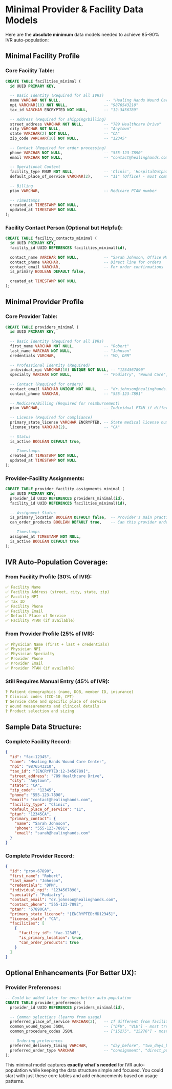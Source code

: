 # Minimal Provider & Facility Data Models

Here are the **absolute minimum** data models needed to achieve 85-90% IVR auto-population:

## Minimal Facility Profile

### **Core Facility Table:**
```sql
CREATE TABLE facilities_minimal (
  id UUID PRIMARY KEY,
  
  -- Basic Identity (Required for all IVRs)
  name VARCHAR NOT NULL,                    -- "Healing Hands Wound Care"
  npi VARCHAR(10) NOT NULL,                -- "9876543210" 
  tax_id VARCHAR ENCRYPTED NOT NULL,       -- "12-3456789"
  
  -- Address (Required for shipping/billing)
  street_address VARCHAR NOT NULL,         -- "789 Healthcare Drive"
  city VARCHAR NOT NULL,                   -- "Anytown"
  state VARCHAR(2) NOT NULL,               -- "CA"
  zip_code VARCHAR(10) NOT NULL,           -- "12345"
  
  -- Contact (Required for order processing)
  phone VARCHAR NOT NULL,                  -- "555-123-7890"
  email VARCHAR NOT NULL,                  -- "contact@healinghands.com"
  
  -- Operational Context
  facility_type ENUM NOT NULL,             -- 'Clinic', 'HospitalOutpatient', 'PhysicianOffice'
  default_place_of_service VARCHAR(2),     -- "11" (Office) - most common
  
  -- Billing
  ptan VARCHAR,                            -- Medicare PTAN number
  
  -- Timestamps
  created_at TIMESTAMP NOT NULL,
  updated_at TIMESTAMP NOT NULL
);
```

### **Facility Contact Person (Optional but Helpful):**
```sql
CREATE TABLE facility_contacts_minimal (
  id UUID PRIMARY KEY,
  facility_id UUID REFERENCES facilities_minimal(id),
  
  contact_name VARCHAR NOT NULL,           -- "Sarah Johnson, Office Manager"
  contact_phone VARCHAR,                   -- Direct line for orders
  contact_email VARCHAR,                   -- For order confirmations
  is_primary BOOLEAN DEFAULT false,
  
  created_at TIMESTAMP NOT NULL
);
```

## Minimal Provider Profile

### **Core Provider Table:**
```sql
CREATE TABLE providers_minimal (
  id UUID PRIMARY KEY,
  
  -- Basic Identity (Required for all IVRs)
  first_name VARCHAR NOT NULL,             -- "Robert"
  last_name VARCHAR NOT NULL,              -- "Johnson"
  credentials VARCHAR,                     -- "MD, DPM" 
  
  -- Professional Identity (Required)
  individual_npi VARCHAR(10) UNIQUE NOT NULL, -- "1234567890"
  specialty VARCHAR NOT NULL,              -- "Podiatry", "Wound Care", "Family Medicine"
  
  -- Contact (Required for orders)
  contact_email VARCHAR UNIQUE NOT NULL,   -- "dr.johnson@healinghands.com"
  contact_phone VARCHAR,                   -- "555-123-7891"
  
  -- Medicare/Billing (Required for reimbursement)
  ptan VARCHAR,                            -- Individual PTAN if different from facility
  
  -- License (Required for compliance)
  primary_state_license VARCHAR ENCRYPTED, -- State medical license number
  license_state VARCHAR(2),                -- "CA"
  
  -- Status
  is_active BOOLEAN DEFAULT true,
  
  -- Timestamps  
  created_at TIMESTAMP NOT NULL,
  updated_at TIMESTAMP NOT NULL
);
```

### **Provider-Facility Assignments:**
```sql
CREATE TABLE provider_facility_assignments_minimal (
  id UUID PRIMARY KEY,
  provider_id UUID REFERENCES providers_minimal(id),
  facility_id UUID REFERENCES facilities_minimal(id),
  
  -- Assignment Status
  is_primary_location BOOLEAN DEFAULT false,  -- Provider's main practice location
  can_order_products BOOLEAN DEFAULT true,    -- Can this provider order from this location
  
  -- Timestamps
  assigned_at TIMESTAMP NOT NULL,
  is_active BOOLEAN DEFAULT true
);
```

## IVR Auto-Population Coverage:

### **From Facility Profile (30% of IVR):**
```yaml
✅ Facility Name
✅ Facility Address (street, city, state, zip)  
✅ Facility NPI
✅ Tax ID
✅ Facility Phone
✅ Facility Email
✅ Default Place of Service
✅ Facility PTAN (if available)
```

### **From Provider Profile (25% of IVR):**
```yaml
✅ Physician Name (first + last + credentials)
✅ Physician NPI  
✅ Physician Specialty
✅ Provider Phone
✅ Provider Email
✅ Provider PTAN (if available)
```

### **Still Requires Manual Entry (45% of IVR):**
```yaml
❓ Patient demographics (name, DOB, member ID, insurance)
❓ Clinical codes (ICD-10, CPT) 
❓ Service date and specific place of service
❓ Wound measurements and clinical details
❓ Product selection and sizing
```

## Sample Data Structure:

### **Complete Facility Record:**
```json
{
  "id": "fac-12345",
  "name": "Healing Hands Wound Care Center",
  "npi": "9876543210",
  "tax_id": "[ENCRYPTED:12-3456789]",
  "street_address": "789 Healthcare Drive",
  "city": "Anytown", 
  "state": "CA",
  "zip_code": "12345",
  "phone": "555-123-7890",
  "email": "contact@healinghands.com",
  "facility_type": "Clinic",
  "default_place_of_service": "11",
  "ptan": "12345CA",
  "primary_contact": {
    "name": "Sarah Johnson",
    "phone": "555-123-7891", 
    "email": "sarah@healinghands.com"
  }
}
```

### **Complete Provider Record:**
```json
{
  "id": "prov-67890",
  "first_name": "Robert",
  "last_name": "Johnson", 
  "credentials": "DPM",
  "individual_npi": "1234567890",
  "specialty": "Podiatry",
  "contact_email": "dr.johnson@healinghands.com",
  "contact_phone": "555-123-7892",
  "ptan": "67890CA",
  "primary_state_license": "[ENCRYPTED:MD12345]",
  "license_state": "CA",
  "facilities": [
    {
      "facility_id": "fac-12345",
      "is_primary_location": true,
      "can_order_products": true
    }
  ]
}
```

## Optional Enhancements (For Better UX):

### **Provider Preferences:**
```sql
-- Could be added later for even better auto-population
CREATE TABLE provider_preferences (
  provider_id UUID REFERENCES providers_minimal(id),
  
  -- Common selections (learns from usage)
  preferred_place_of_service VARCHAR(2),   -- If different from facility default
  common_wound_types JSON,                 -- ["DFU", "VLU"] - most treated
  common_procedure_codes JSON,             -- ["15275", "15276"] - most used
  
  -- Ordering preferences  
  preferred_delivery_timing VARCHAR,       -- "day_before", "two_days_before"
  preferred_order_type VARCHAR             -- "consignment", "direct_purchase"
);
```

This minimal model captures **exactly what's needed** for IVR auto-population while keeping the data structure simple and focused. You could start with just these core tables and add enhancements based on usage patterns.